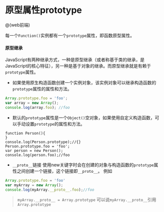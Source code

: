 # 原型属性prototype

@(web前端)

每一个`Function()`实例都有一个`prototype`属性，即函数原型属性。
#### 原型继承
JavaScript有两种继承方式，一种是原型继承（或者称基于类的继承，是JavaScript的核心特征），另一种是基于对象的继承。而原型继承就是有赖于`prototype`属性。
- 如果使用原生构造函数创建一个实例对象，该实例对象可以继承构造函数的`prototype`属性的属性和方法。
```JavaScript
Array.prototype.foo = 'foo';
var array = new Array();
console.log(array.foo); //foo
```
- 默认的`prototype`属性是一个`Object()`空对象，如果使用自定义构造函数，可以手动设置`prototype`的属性和方法。
```
function Person(){
}
console.log(Person.prototype);//{}
Person.prototype.foo = 'foo';
var person = new Person();
console.log(person.foo);//foo
```
- `__proto__`链接
使用new关键字时会在创建的对象与构造函数的`prototype`属性之间创建一个链接，这个链接即`__proto__`。
例如
```javascript
Array.prototype.foo = 'foo'
var myArray = new Array();
console.log(myArray.__proto__.foo);//foo
```
> `myArray.__proto__ = Array.prototype`
> 可以说`myArray.__proto__`引用`Array.prototype`
